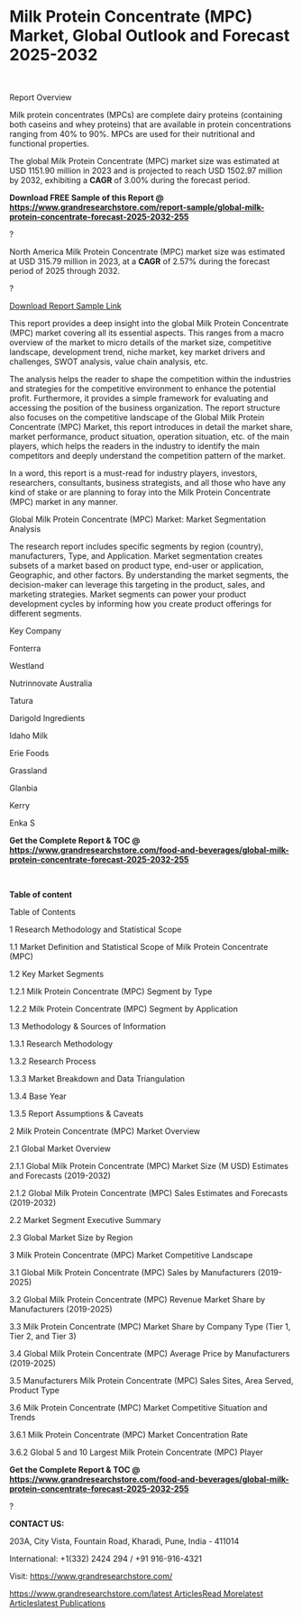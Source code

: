 <h1>Milk Protein Concentrate (MPC) Market, Global Outlook and Forecast 2025-2032</h1><br/><p>Report Overview</p>
 
 
 
 <p>Milk protein concentrates (MPCs) are complete dairy proteins (containing both caseins and whey proteins) that are available in protein concentrations ranging from 40% to 90%. MPCs are used for their nutritional and functional properties.</p>
 
 
 
 <p>The global Milk Protein Concentrate (MPC) market size was estimated at USD 1151.90 million in 2023 and is projected to reach USD 1502.97 million by 2032, exhibiting a <strong>CAGR</strong> of 3.00% during the forecast period.</p>
 
 
 
 <div><b>Download FREE Sample of this Report @ <a href="https://www.grandresearchstore.com/report-sample/global-milk-protein-concentrate-forecast-2025-2032-255">https://www.grandresearchstore.com/report-sample/global-milk-protein-concentrate-forecast-2025-2032-255</a></b></div>
 
 
 
 <p>? </p>
 
 
 
 <p>North America Milk Protein Concentrate (MPC) market size was estimated at USD 315.79 million in 2023, at a <strong>CAGR</strong> of 2.57% during the forecast period of 2025 through 2032.</p>
 
 
 
 <p>? </p>
 
 
 
 <p><a href="https://www.grandresearchstore.com/mr-admin/report-sample/global-milk-protein-concentrate-forecast-2025-2032-255">Download Report Sample Link</a></p>
 
 
 
 <p>This report provides a deep insight into the global Milk Protein Concentrate (MPC) market covering all its essential aspects. This ranges from a macro overview of the market to micro details of the market size, competitive landscape, development trend, niche market, key market drivers and challenges, SWOT analysis, value chain analysis, etc.</p>
 
 
 
 <p>The analysis helps the reader to shape the competition within the industries and strategies for the competitive environment to enhance the potential profit. Furthermore, it provides a simple framework for evaluating and accessing the position of the business organization. The report structure also focuses on the competitive landscape of the Global Milk Protein Concentrate (MPC) Market, this report introduces in detail the market share, market performance, product situation, operation situation, etc. of the main players, which helps the readers in the industry to identify the main competitors and deeply understand the competition pattern of the market.</p>
 
 
 
 <p>In a word, this report is a must-read for industry players, investors, researchers, consultants, business strategists, and all those who have any kind of stake or are planning to foray into the Milk Protein Concentrate (MPC) market in any manner.</p>
 
 
 
 <p>Global Milk Protein Concentrate (MPC) Market: Market Segmentation Analysis</p>
 
 
 
 <p>The research report includes specific segments by region (country), manufacturers, Type, and Application. Market segmentation creates subsets of a market based on product type, end-user or application, Geographic, and other factors. By understanding the market segments, the decision-maker can leverage this targeting in the product, sales, and marketing strategies. Market segments can power your product development cycles by informing how you create product offerings for different segments.</p>
 
 
 
 <p>Key Company</p>
 
 
 
 <p>Fonterra</p>
 
 
 
 <p>Westland</p>
 
 
 
 <p>Nutrinnovate Australia</p>
 
 
 
 <p>Tatura</p>
 
 
 
 <p>Darigold Ingredients</p>
 
 
 
 <p>Idaho Milk</p>
 
 
 
 <p>Erie Foods</p>
 
 
 
 <p>Grassland</p>
 
 
 
 <p>Glanbia</p>
 
 
 
 <p>Kerry</p>
 
 
 
 <p>Enka S</p>
 
 
 
 <div><b>Get the Complete Report & TOC @ <a href="https://www.grandresearchstore.com/food-and-beverages/global-milk-protein-concentrate-forecast-2025-2032-255">https://www.grandresearchstore.com/food-and-beverages/global-milk-protein-concentrate-forecast-2025-2032-255</a></b></div>
 
 
 
 <p><br />
 
 <b>Table of content</b></p>
 
 
 
 <p>Table of Contents<br />
 
 1 Research Methodology and Statistical Scope<br />
 
 1.1 Market Definition and Statistical Scope of Milk Protein Concentrate (MPC)<br />
 
 1.2 Key Market Segments<br />
 
 1.2.1 Milk Protein Concentrate (MPC) Segment by Type<br />
 
 1.2.2 Milk Protein Concentrate (MPC) Segment by Application<br />
 
 1.3 Methodology & Sources of Information<br />
 
 1.3.1 Research Methodology<br />
 
 1.3.2 Research Process<br />
 
 1.3.3 Market Breakdown and Data Triangulation<br />
 
 1.3.4 Base Year<br />
 
 1.3.5 Report Assumptions & Caveats<br />
 
 2 Milk Protein Concentrate (MPC) Market Overview<br />
 
 2.1 Global Market Overview<br />
 
 2.1.1 Global Milk Protein Concentrate (MPC) Market Size (M USD) Estimates and Forecasts (2019-2032)<br />
 
 2.1.2 Global Milk Protein Concentrate (MPC) Sales Estimates and Forecasts (2019-2032)<br />
 
 2.2 Market Segment Executive Summary<br />
 
 2.3 Global Market Size by Region<br />
 
 3 Milk Protein Concentrate (MPC) Market Competitive Landscape<br />
 
 3.1 Global Milk Protein Concentrate (MPC) Sales by Manufacturers (2019-2025)<br />
 
 3.2 Global Milk Protein Concentrate (MPC) Revenue Market Share by Manufacturers (2019-2025)<br />
 
 3.3 Milk Protein Concentrate (MPC) Market Share by Company Type (Tier 1, Tier 2, and Tier 3)<br />
 
 3.4 Global Milk Protein Concentrate (MPC) Average Price by Manufacturers (2019-2025)<br />
 
 3.5 Manufacturers Milk Protein Concentrate (MPC) Sales Sites, Area Served, Product Type<br />
 
 3.6 Milk Protein Concentrate (MPC) Market Competitive Situation and Trends<br />
 
 3.6.1 Milk Protein Concentrate (MPC) Market Concentration Rate<br />
 
 3.6.2 Global 5 and 10 Largest Milk Protein Concentrate (MPC) Player</p>
 
 
 
 <div><b>Get the Complete Report & TOC @ <a href="https://www.grandresearchstore.com/food-and-beverages/global-milk-protein-concentrate-forecast-2025-2032-255">https://www.grandresearchstore.com/food-and-beverages/global-milk-protein-concentrate-forecast-2025-2032-255</a></b></div>
 
 
 
 <p>? </p>
 
 
 
 <p><b>CONTACT US:</b><br />
 
 203A, City Vista, Fountain Road, Kharadi, Pune, India - 411014<br />
 
 International: +1(332) 2424 294 / +91 916-916-4321<br />
 
 Visit: <a href="https://www.grandresearchstore.com/">https://www.grandresearchstore.com/</a><br />
 
 <a href="https://gyeongbokgung.com">https://www.grandresearchstore.com/</a><a href="https://hallyeomaritime.com">latest Articles</a><a href="https://jingwansa.com">Read More</a><a href="https://nguoiviet.jp/">latest Articles</a><a href="https://www.intelmarketresearch.com/">latest Publications</a></p>